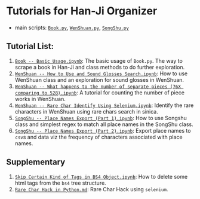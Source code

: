 # Tutorials for Han-Ji Organizer

- main scripts: [`Book.py`](https://github.com/jibanCat/DigitalHumanities/blob/master/Han-Ji/Book.py), [`WenShuan.py`](https://github.com/jibanCat/DigitalHumanities/blob/master/Han-Ji/WenShuan.py), [`SongShu.py`](https://github.com/jibanCat/DigitalHumanities/blob/master/Han-Ji/SongShu.py)

## Tutorial List:

1. [`Book -- Basic Usage.ipynb`](http://nbviewer.jupyter.org/github/jibanCat/DigitalHumanities/blob/master/Han-Ji/tutorials/Book%20--%20Basic%20Usage.ipynb): The basic usage of `Book.py`. The way to scrape a book in Han-Ji and class methods to do further exploration.
2. [`WenShuan -- How to Use and Sound Glosses Search.ipynb`](http://nbviewer.jupyter.org/github/jibanCat/DigitalHumanities/blob/master/Han-Ji/tutorials/WenShuan%20--%20How%20to%20Use%20and%20Sound%20Glosses%20Search.ipynb): How to use WenShuan class and an exploration for sound glosses in WenShuan.
3. [`WenShuan -- What happens to the number of separate pieces (76X comparing to 528).ipynb`](http://nbviewer.jupyter.org/github/jibanCat/DigitalHumanities/blob/master/Han-Ji/tutorials/WenShuan%20--%20What%20happens%20to%20the%20number%20of%20separate%20pieces%20%2876X%20comparing%20to%20528%29.ipynb): A tutorial for counting the number of piece works in WenShuan.
4. [`WenShuan -- Rare Char Identify Using Selenium.ipynb`](http://nbviewer.jupyter.org/github/jibanCat/DigitalHumanities/blob/master/Han-Ji/tutorials/WenXuan%20--%20Rare%20Char%20Identify%20Using%20Selenium.ipynb): Identify the rare characters in WenShuan using rare chars search in sinica.
5. [`SongShu -- Place Names Export (Part 1).ipynb`](http://nbviewer.jupyter.org/github/jibanCat/DigitalHumanities/blob/master/Han-Ji/tutorials/SongShu%20--%20Place%20Names%20Export%20%28Part%201%29.ipynb): How to use Songshu class and simplest regex to match all place names in the SongShu class.
6. [`SongShu -- Place Names Export (Part 2).ipynb`](http://nbviewer.jupyter.org/github/jibanCat/DigitalHumanities/blob/master/Han-Ji/tutorials/SongShu%20--%20Place%20Names%20Export%20%28Part%202%29.ipynb): Export place names to `csv`s and data viz the frequency of characters associated with place names.

## Supplementary

1. [`Skip Certain Kind of Tags in BS4 Object.ipynb`](http://nbviewer.jupyter.org/github/jibanCat/DigitalHumanities/blob/master/Han-Ji/tutorials/Skip%20Certain%20Kind%20of%20Tags%20in%20BS4%20Object.ipynb): How to delete some html tags from the `bs4` tree structure.
2. [`Rare Char Hack in Python.md`](https://github.com/jibanCat/DigitalHumanities/blob/master/Han-Ji/tutorials/Rare%20Char%20Hack%20in%20Python.md): Rare Char Hack using `selenium`.